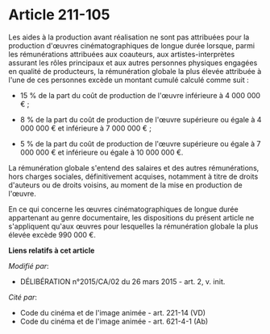 # Article 211-105

Les aides à la production avant réalisation ne sont pas attribuées pour la production d'œuvres cinématographiques de longue
durée lorsque, parmi les rémunérations attribuées aux coauteurs, aux artistes-interprètes assurant les rôles principaux et
aux autres personnes physiques engagées en qualité de producteurs, la rémunération globale la plus élevée attribuée à l'une
de ces personnes excède un montant cumulé calculé comme suit :

- 15 % de la part du coût de production de l'œuvre inférieure à 4 000 000 € ;

- 8 % de la part du coût de production de l'œuvre supérieure ou égale à 4 000 000 € et inférieure à 7 000 000 € ;

- 5 % de la part du coût de production de l'œuvre supérieure ou égale à 7 000 000 € et inférieure ou égale à 10 000 000 €. 

La rémunération globale s'entend des salaires et des autres rémunérations, hors charges sociales, définitivement acquises,
notamment à titre de droits d'auteurs ou de droits voisins, au moment de la mise en production de l'œuvre. 

En ce qui concerne les œuvres cinématographiques de longue durée appartenant au genre documentaire, les dispositions du
présent article ne s'appliquent qu'aux œuvres pour lesquelles la rémunération globale la plus élevée excède 990 000 €.

**Liens relatifs à cet article**

_Modifié par_:

  - DÉLIBÉRATION n°2015/CA/02 du 26 mars 2015 - art. 2, v. init.

_Cité par_:

  - Code du cinéma et de l'image animée - art. 221-14 (VD)
  - Code du cinéma et de l'image animée - art. 621-4-1 (Ab)
